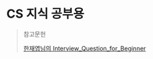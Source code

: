 # CS 지식 공부용

> 참고문헌
>
> [한재엽님의 Interview_Question_for_Beginner](https://github.com/JaeYeopHan/Interview_Question_for_Beginner)

